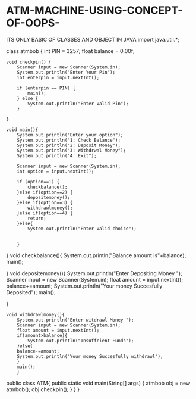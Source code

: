 # ATM-MACHINE-USING-CONCEPT-OF-OOPS-
ITS ONLY BASIC OF CLASSES AND OBJECT IN JAVA
import java.util.*;

class atmbob {
    int PIN = 3257;
    float balance = 0.00f;

    void checkpin() {
        Scanner input = new Scanner(System.in);
        System.out.println("Enter Your Pin");
        int enterpin = input.nextInt();

        if (enterpin == PIN) {
            main();
        } else {
            System.out.println("Enter Valid Pin");
        }
        
    }

    void main(){
        System.out.println("Enter your option");
        System.out.println("1: Check Balance");
        System.out.println("2: Deposit Money");
        System.out.println("3: Withdrwal Money");
        System.out.println("4: Exit");

        Scanner input = new Scanner(System.in);
        int option = input.nextInt();

        if (option==1) {
            checkbalance();
        }else if(option==2) {
            depositemoney();
        }else if(option==3) {
            withdrawlmoney();
        }else if(option==4) {
            return;
        }else{
            System.out.println("Enter Valid choice");


        }

}
   void checkbalance(){
       System.out.println("Balance amount is"+balance);
       main();

   }
   void depositemoney(){
       System.out.println("Enter Depositing Money ");
       Scanner input = new Scanner(System.in);
       float amount = input.nextInt();
       balance+=amount;
       System.out.println("Your money Succesfully Deposited");
       main();

   }

    void withdrawlmoney(){
        System.out.println("Enter witdrawl Money ");
        Scanner input = new Scanner(System.in);
        float amount = input.nextInt();
        if(amount>balance){
            System.out.println("Insuffcient Funds");
        }else{
        balance-=amount;
        System.out.println("Your money Succesfully withdrawl");
        }
        main();
        }
    



public class ATM{
    public static void main(String[] args) {
      atmbob obj = new atmbob();
        obj.checkpin();
    }
}
}
